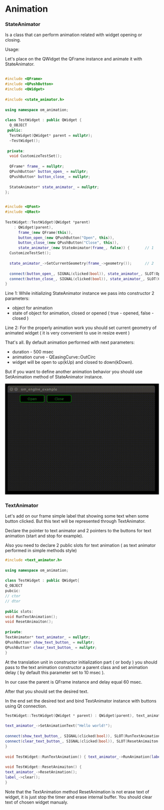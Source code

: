 # Animation

### StateAnimator

Is a class that can perform animation related with widget opening or closing. 

Usage:

Let's place on the QWidget the QFrame instance and animate it with StateAnimator.

```C++

#include <QFrame>
#include <QPushButton>
#include <QWidget>

#include <state_animator.h>

using namespace om_animation;

class TestWidget : public QWidget {
  Q_OBJECT
 public:
  TestWidget(QWidget* parent = nullptr);
  ~TestWidget();

 private:
  void CustomizeTestSet();

  QFrame* frame_ = nullptr;
  QPushButton* button_open_ = nullptr;
  QPushButton* button_close_ = nullptr;

  StateAnimator* state_animator_ = nullptr;
};

```

```C++

#include <QFont>
#include <QRect>

TestWidget::TestWidget(QWidget *parent)
    : QWidget(parent),
      frame_(new QFrame(this)),
      button_open_(new QPushButton("Open", this)),
      button_close_(new QPushButton("Close", this)),
      state_animator_(new StateAnimator(frame_, false)) {		// 1
  CustomizeTestSet();

  state_animator_->SetCurrentGeometry(frame_->geometry());		// 2

  connect(button_open_, SIGNAL(clicked(bool)), state_animator_, SLOT(Open()));
  connect(button_close_, SIGNAL(clicked(bool)), state_animator_, SLOT(Close()));
}

```

Line 1: While initializing StateAnimator instance we pass into constructor 2 parameters:

- object for animation
- state of object for animation, closed or opened ( true - opened, false - closed )

Line 2: For the properly animation work you should set current geometry of animated widget ( it is very convenient to use in resize event )

That's all. By default animation performed with next parameters:

- duration - 500 msec
- animation curve - QEasingCurve::OutCirc
- widget will be open to up(kUp) and closed to down(kDown).

But if you want to define another animation behavior you should use SetAnimation method of StateAnimator instance.

<img src='https://github.com/OrdinaryMind/om_engine/blob/om_engine_v_1_0/examples/animation_state_example.gif'>

### TextAnimator

Let's add on our frame simple label that showing some text when some button clicked. But this text will be represented through TextAnimator.

Declare the pointer to text animator and 2 pointers to the buttons for text animation (start and stop for example).

Also you need to declare 2 public slots for text animation ( as text animator performed in simple methods style)

```C++
#include <text_animator.h>

using namespace om_animation;

class TestWidget : public QWidget{
Q_OBJECT
pubcic:
// ctor
// dtor

public slots:
void RunTextAnimation();
void ResetAnimaiton();

private:
TextAnimator* text_animator_ = nullptr;
QPushButton* show_text_button_ = nullptr;
QPushButton* clear_text_button_ = nullptr;
}
```

At the translation unit in constructor initialization part ( or body ) you should pass to the text animation constructor a parent class and set animation delay ( by default this parameter set to 10 msec ).

In our case the parent is QFrame instance and delay equal 60 msec.

After that you should set the desired text.

In the end set the desired text and bind TextAnimator instance with buttons using Qt connection.


```C++
TestWidget::TestWidget(QWidget * parent) : QWidget(parent), text_animator(new TextAnimator(frame_, 60)) {

text_animator_->SetAnimationText("Hello world!");

connect(show_text_button_, SIGNAL(clicked(bool)), SLOT(RunTextAnimation()));
connect(clear_text_button_, SIGNAL(clicked(bool)), SLOT(ResetAnimaiton()));
}

void TestWidget::RunTextAnimation() { text_animator_->RunAnimation(label_); }

void TestWidget::ResetAnimaiton() {
text_animator_->ResetAnimation();
label_->clear();
}
```

Note that the TextAnimation method ResetAnimation is not erase text of widget, it is just stop the timer and erase internal buffer. You should clear text of chosen widget manualy.

<img srd='https://github.com/OrdinaryMind/om_engine/blob/om_engine_v_1_0/examples/text_animator_example.gif'>
